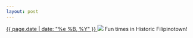 ```yaml
---
layout: post
---
```


<p>
  <a href="/301">
    <time>{{ page.date | date: "%e %B, %Y" }}</time>
  </a>
  <a href="/301"><img src="{{ site.assets_url }}/301.jpg"/></a>
  <span>Fun times in Historic Filipinotown!</span>
</p>
